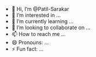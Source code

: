 - 👋 Hi, I’m @Patil-Sarakar
- 👀 I’m interested in ...
- 🌱 I’m currently learning ...
- 💞️ I’m looking to collaborate on ...
- 📫 How to reach me ...
- 😄 Pronouns: ...
- ⚡ Fun fact: ...

<!---
Patil-Sarakar/Patil-Sarakar is a ✨ special ✨ repository because its `README.md` (this file) appears on your GitHub profile.
You can click the Preview link to take a look at your changes.
--->

